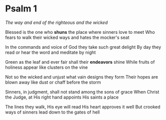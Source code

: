 # Psalm 1

*The way and end of the righteous and the wicked*

Blessed is the one who **shuns** the place
where sinners love to meet
Who fears to walk their wicked ways
and hates the mocker's seat

In the commands and voice of God
they take such great delight
By day they read or hear the word
and meditate by night

Green as the leaf and ever fair
shall their **endeavors** shine
While fruits of holiness appear
like clusters on the vine

Not so the wicked and unjust
what vain designs they form
Their hopes are blown away like dust
or chaff before the storm

Sinners, in judgment, shall not stand
among the sons of grace
When Christ the Judge, at His right hand
appoints His saints a place

The lines they walk, His eye will read
His heart approves it well
But crooked ways of sinners lead
down to the gates of hell
